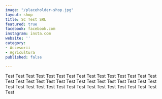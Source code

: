 ```yaml
---
image: "/placeholder-shop.jpg"
layout: shop
title: SC Test SRL
featured: true
facebook: facebook.com
instagram: insta.com
website: ''
category:
- Accesorii
- Agricultura
published: false

---
```

Test Test Test Test Test Test Test Test Test Test Test Test Test Test Test Test Test Test Test Test Test Test Test Test Test Test Test Test Test Test Test Test Test Test Test Test Test Test Test Test Test Test Test Test Test Test